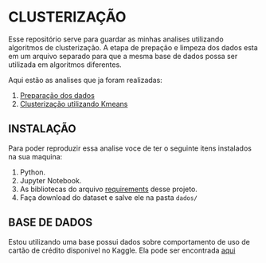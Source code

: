 # CLUSTERIZAÇÃO

Esse repositório serve para guardar as minhas analises utilizando algoritmos de clusterização.
A etapa de prepação e limpeza dos dados esta em um arquivo separado para que a mesma base de dados possa ser utilizada em algoritmos diferentes.

Aqui estão as analises que ja foram realizadas:
1. [Preparação dos dados](./preparacao_dos_dados.ipynb)
2. [Clusterização utilizando Kmeans](./clusterizacao_kmeans.ipynb)


## INSTALAÇÃO
Para poder reproduzir essa analise voce de ter o seguinte itens instalados na sua maquina:
1. Python.
2. Jupyter Notebook.
3. As bibliotecas do arquivo [requirements](./requirements.txt) desse projeto.
4. Faça download do dataset e salve ele na pasta `dados/`


## BASE DE DADOS
Estou utilizando uma base possui dados sobre comportamento de uso de cartão de crédito disponivel no Kaggle.
Ela pode ser encontrada [aqui](https://www.kaggle.com/arjunbhasin2013/ccdata)

